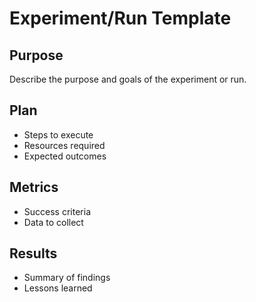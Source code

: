 # Experiment/Run Template

## Purpose

Describe the purpose and goals of the experiment or run.

## Plan

- Steps to execute
- Resources required
- Expected outcomes

## Metrics

- Success criteria
- Data to collect

## Results

- Summary of findings
- Lessons learned

